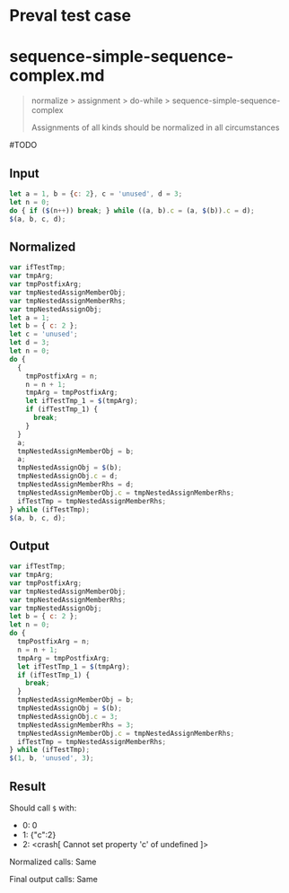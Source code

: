 # Preval test case

# sequence-simple-sequence-complex.md

> normalize > assignment > do-while > sequence-simple-sequence-complex
>
> Assignments of all kinds should be normalized in all circumstances

#TODO

## Input

`````js filename=intro
let a = 1, b = {c: 2}, c = 'unused', d = 3;
let n = 0;
do { if ($(n++)) break; } while ((a, b).c = (a, $(b)).c = d);
$(a, b, c, d);
`````

## Normalized

`````js filename=intro
var ifTestTmp;
var tmpArg;
var tmpPostfixArg;
var tmpNestedAssignMemberObj;
var tmpNestedAssignMemberRhs;
var tmpNestedAssignObj;
let a = 1;
let b = { c: 2 };
let c = 'unused';
let d = 3;
let n = 0;
do {
  {
    tmpPostfixArg = n;
    n = n + 1;
    tmpArg = tmpPostfixArg;
    let ifTestTmp_1 = $(tmpArg);
    if (ifTestTmp_1) {
      break;
    }
  }
  a;
  tmpNestedAssignMemberObj = b;
  a;
  tmpNestedAssignObj = $(b);
  tmpNestedAssignObj.c = d;
  tmpNestedAssignMemberRhs = d;
  tmpNestedAssignMemberObj.c = tmpNestedAssignMemberRhs;
  ifTestTmp = tmpNestedAssignMemberRhs;
} while (ifTestTmp);
$(a, b, c, d);
`````

## Output

`````js filename=intro
var ifTestTmp;
var tmpArg;
var tmpPostfixArg;
var tmpNestedAssignMemberObj;
var tmpNestedAssignMemberRhs;
var tmpNestedAssignObj;
let b = { c: 2 };
let n = 0;
do {
  tmpPostfixArg = n;
  n = n + 1;
  tmpArg = tmpPostfixArg;
  let ifTestTmp_1 = $(tmpArg);
  if (ifTestTmp_1) {
    break;
  }
  tmpNestedAssignMemberObj = b;
  tmpNestedAssignObj = $(b);
  tmpNestedAssignObj.c = 3;
  tmpNestedAssignMemberRhs = 3;
  tmpNestedAssignMemberObj.c = tmpNestedAssignMemberRhs;
  ifTestTmp = tmpNestedAssignMemberRhs;
} while (ifTestTmp);
$(1, b, 'unused', 3);
`````

## Result

Should call `$` with:
 - 0: 0
 - 1: {"c":2}
 - 2: <crash[ Cannot set property 'c' of undefined ]>

Normalized calls: Same

Final output calls: Same

